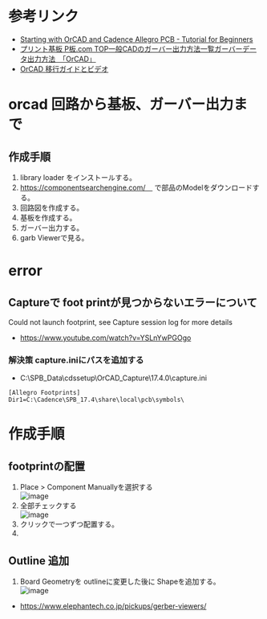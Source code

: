 # 参考リンク
- [Starting with OrCAD and Cadence Allegro PCB - Tutorial for Beginners](https://www.youtube.com/watch?v=b8arWWrMGXA)
- [プリント基板 P板.com TOP一般CADのガーバー出力方法一覧ガーバーデータ出力方法　「OrCAD」](https://www.p-ban.com/gerber/orcad.html)
- [OrCAD 移行ガイドとビデオ](https://resources.orcad.com/migration-guides-and-videos)

# orcad 回路から基板、ガーバー出力まで
## 作成手順
1. library loader をインストールする。
2. https://componentsearchengine.com/　
   で部品のModelをダウンロードする。
4. 回路図を作成する。
5. 基板を作成する。
6. ガーバー出力する。
7. garb Viewerで見る。

# error
## Captureで foot printが見つからないエラーについて
Could not launch footprint, see Capture session log for more details
- https://www.youtube.com/watch?v=YSLnYwPGOgo

### 解決策  capture.iniにパスを追加する
- C:\SPB_Data\cdssetup\OrCAD_Capture\17.4.0\capture.ini
```
[Allegro Footprints]
Dir1=C:\Cadence\SPB_17.4\share\local\pcb\symbols\
```

# 作成手順

## footprintの配置
1. Place > Component Manuallyを選択する  
![image](https://user-images.githubusercontent.com/80798265/157145740-e63e7758-0793-40b8-8deb-5dce37f015e9.png)
2. 全部チェックする  
![image](https://user-images.githubusercontent.com/80798265/157145828-4fa3c937-1a98-4491-a1f3-f48cdb92ec1c.png)
3. クリックで一つずつ配置する。
4. 

## Outline 追加
1. Board Geometryを outlineに変更した後に Shapeを追加する。  
![image](https://user-images.githubusercontent.com/80798265/157147047-b2daaaac-c64b-4812-b31c-593c233ec2d0.png)


- https://www.elephantech.co.jp/pickups/gerber-viewers/
